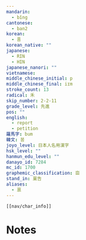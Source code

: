 ```yaml
---
mandarin:
  - bǐng
cantonese:
  - ban2
korean:
  - 품
korean_native: ""
japanese:
  - RIN
  - HIN
japanese_nanori: ""
vietnamese:
middle_chinese_initial: p
middle_chinese_final: iɪm
stroke_count: 13
radical: 禾
skip_number: 2-2-11
grade_level: 先進
pos: ""
english:
  - report
  - petition
羅馬字: bum
韓文: 붐
joyo_level: 日本人名用漢字
hsk_level: ""
hanmun_edu_level: ""
danayo_id: 7284
mc_id: 1700
graphemic_classification: 㐭
stand_in: 稟告
aliases:
  - 禀
---
```

```meta-bind-embed
[[nav/char_info]]
```

# Notes
